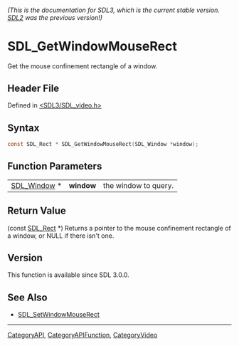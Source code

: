 ###### (This is the documentation for SDL3, which is the current stable version. [SDL2](https://wiki.libsdl.org/SDL2/) was the previous version!)
# SDL_GetWindowMouseRect

Get the mouse confinement rectangle of a window.

## Header File

Defined in [<SDL3/SDL_video.h>](https://github.com/libsdl-org/SDL/blob/main/include/SDL3/SDL_video.h)

## Syntax

```c
const SDL_Rect * SDL_GetWindowMouseRect(SDL_Window *window);
```

## Function Parameters

|                            |            |                      |
| -------------------------- | ---------- | -------------------- |
| [SDL_Window](SDL_Window) * | **window** | the window to query. |

## Return Value

(const [SDL_Rect](SDL_Rect) *) Returns a pointer to the mouse confinement
rectangle of a window, or NULL if there isn't one.

## Version

This function is available since SDL 3.0.0.

## See Also

- [SDL_SetWindowMouseRect](SDL_SetWindowMouseRect)

----
[CategoryAPI](CategoryAPI), [CategoryAPIFunction](CategoryAPIFunction), [CategoryVideo](CategoryVideo)

